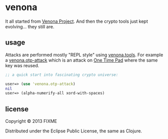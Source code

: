 # venona

It all started from [Venona Project](http://en.wikipedia.org/wiki/Venona_project). And then the crypto tools just kept evolving... they still are.

## usage

Attacks are performed mostly "REPL style" using [venona.tools](https://github.com/tolitius/venona/blob/master/src/venona/tools.clj). 
For example a [venona.otp-attack](https://github.com/tolitius/venona/blob/master/src/venona/otp_attack.clj) which is an attack on [One Time Pad](http://en.wikipedia.org/wiki/One-time_pad) where the same key was reused.

```clojure
;; a quick start into fascinating crypto universe:

user=> (use 'venona.otp-attack)
nil
user=> (alpha-numerify-all xord-with-spaces)
```

## license

Copyright © 2013 FIXME

Distributed under the Eclipse Public License, the same as Clojure.
